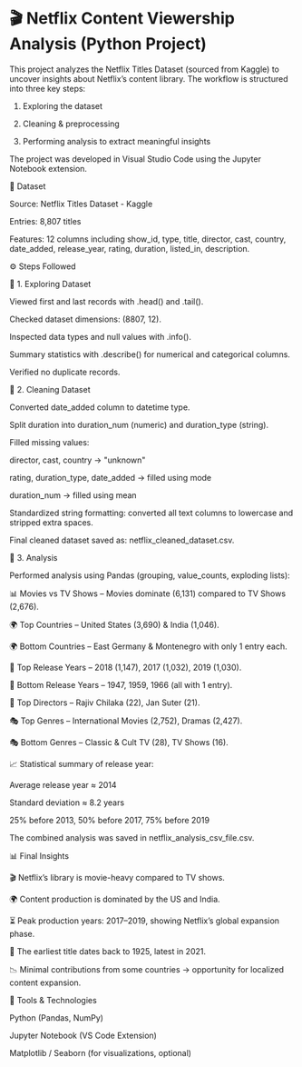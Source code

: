 # 🎬 Netflix Content Viewership Analysis (Python Project)

This project analyzes the Netflix Titles Dataset (sourced from Kaggle) to uncover insights about Netflix’s content library.
The workflow is structured into three key steps:

1) Exploring the dataset

2) Cleaning & preprocessing

3) Performing analysis to extract meaningful insights

The project was developed in Visual Studio Code using the Jupyter Notebook extension.

📂 Dataset

Source: Netflix Titles Dataset - Kaggle

Entries: 8,807 titles

Features: 12 columns including show_id, type, title, director, cast, country, date_added, release_year, rating, duration, listed_in, description.

⚙️ Steps Followed

🔹 1. Exploring Dataset

Viewed first and last records with .head() and .tail().

Checked dataset dimensions: (8807, 12).

Inspected data types and null values with .info().

Summary statistics with .describe() for numerical and categorical columns.

Verified no duplicate records.

🔹 2. Cleaning Dataset

Converted date_added column to datetime type.

Split duration into duration_num (numeric) and duration_type (string).

Filled missing values:

director, cast, country → "unknown"

rating, duration_type, date_added → filled using mode

duration_num → filled using mean

Standardized string formatting: converted all text columns to lowercase and stripped extra spaces.

Final cleaned dataset saved as: netflix_cleaned_dataset.csv.

🔹 3. Analysis

Performed analysis using Pandas (grouping, value_counts, exploding lists):

📊 Movies vs TV Shows – Movies dominate (6,131) compared to TV Shows (2,676).

🌍 Top Countries – United States (3,690) & India (1,046).

🌍 Bottom Countries – East Germany & Montenegro with only 1 entry each.

📅 Top Release Years – 2018 (1,147), 2017 (1,032), 2019 (1,030).

📅 Bottom Release Years – 1947, 1959, 1966 (all with 1 entry).

🎥 Top Directors – Rajiv Chilaka (22), Jan Suter (21).

🎭 Top Genres – International Movies (2,752), Dramas (2,427).

🎭 Bottom Genres – Classic & Cult TV (28), TV Shows (16).

📈 Statistical summary of release year:

Average release year ≈ 2014

Standard deviation ≈ 8.2 years

25% before 2013, 50% before 2017, 75% before 2019

The combined analysis was saved in netflix_analysis_csv_file.csv.

📊 Final Insights

🎬 Netflix’s library is movie-heavy compared to TV shows.

🌍 Content production is dominated by the US and India.

⏳ Peak production years: 2017–2019, showing Netflix’s global expansion phase.

📅 The earliest title dates back to 1925, latest in 2021.

📉 Minimal contributions from some countries → opportunity for localized content expansion.

🚀 Tools & Technologies

Python (Pandas, NumPy)

Jupyter Notebook (VS Code Extension)

Matplotlib / Seaborn (for visualizations, optional)
